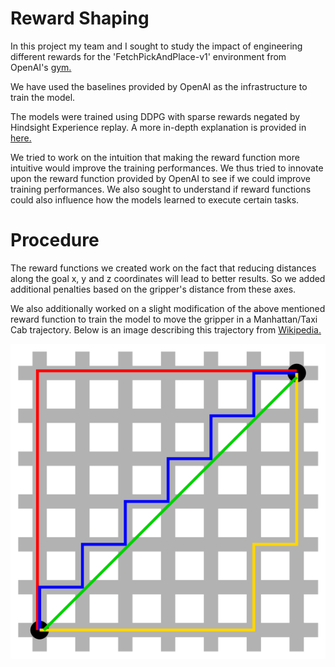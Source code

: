 # Reward Shaping

In this project my team and I sought to study the impact of engineering different rewards for the 'FetchPickAndPlace-v1' environment from OpenAI's [gym.](https://github.com/openai/gym/tree/master/gym/envs/robotics)

We have used the baselines provided by OpenAI as the infrastructure to train the model.

The models were trained using DDPG with sparse rewards negated by Hindsight Experience replay. A more in-depth explanation is provided in [here.](https://openai.com/blog/ingredients-for-robotics-research/)

We tried to work on the intuition that making the reward function more intuitive would improve the training performances. We thus tried to innovate upon the reward function provided by OpenAI to see if we could improve training performances. We also sought to understand if reward functions could also influence how the models learned to execute certain tasks.

# Procedure

The reward functions we created work on the fact that reducing distances along the goal x, y and z coordinates will lead to better results. So we added additional penalties based on the gripper's distance from these axes.

We also additionally worked on a slight modification of the above mentioned reward function to train the model to move the gripper in a Manhattan/Taxi Cab trajectory. Below is an image describing this trajectory from [Wikipedia.](https://en.wikipedia.org/wiki/Taxicab_geometry)

![Image](https://github.com/ukachyuthan/Rewards_in_RL/blob/master/Manhattan_distance.svg)

